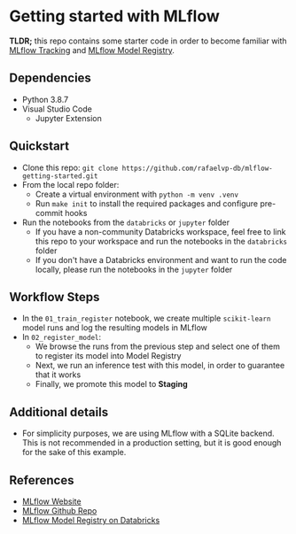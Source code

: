 # Getting started with MLflow

**TLDR;** this repo contains some starter code in order to become familiar with [MLflow Tracking](https://www.mlflow.org/docs/latest/tracking.html) and [MLflow Model Registry](https://www.mlflow.org/docs/latest/model-registry.html).


## Dependencies

* Python 3.8.7
* Visual Studio Code
    * Jupyter Extension

## Quickstart

* Clone this repo: `git clone https://github.com/rafaelvp-db/mlflow-getting-started.git`
* From the local repo folder:
    * Create a virtual environment with `python -m venv .venv`
    * Run `make init` to install the required packages and configure pre-commit hooks
* Run the notebooks from the `databricks` or `jupyter` folder
    * If you have a non-community Databricks workspace, feel free to link this repo to your workspace and run the notebooks in the `databricks` folder
    * If you don't have a Databricks environment and want to run the code locally, please run the notebooks in the `jupyter` folder

## Workflow Steps

* In the `01_train_register` notebook, we create multiple `scikit-learn` model runs and log the resulting models in MLflow
* In `02_register_model`:
    * We browse the runs from the previous step and select one of them to register its model into Model Registry
    * Next, we run an inference test with this model, in order to guarantee that it works
    * Finally, we promote this model to **Staging**

## Additional details

* For simplicity purposes, we are using MLflow with a SQLite backend. This is not recommended in a production setting, but it is good enough for the sake of this example.

## References

* [MLflow Website](https://mlflow.org/)
* [MLflow Github Repo](https://www.github.com/mlflow/mlflow)
* [MLflow Model Registry on Databricks](https://docs.databricks.com/applications/mlflow/model-registry.html)
